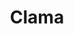 ---
title: "Clama"
url: /ciudad-autonoma-de-buenos-aires/clama-avenida-francisco-beiro/
shop: coche
---
